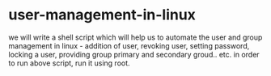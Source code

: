 # user-management-in-linux
we will write a shell script which will help us to automate the user and group management in linux - addition of user, revoking user, setting password, locking a user, providing group primary and secondary groud.. etc.
in order to run above script, run it using root.
